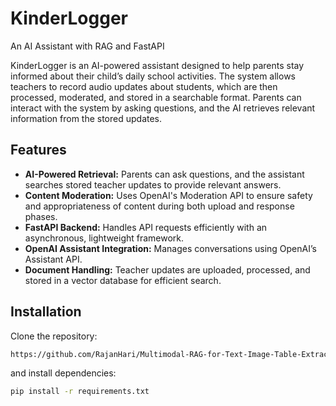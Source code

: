 # KinderLogger
An AI Assistant with RAG and FastAPI



KinderLogger is an AI-powered assistant designed to help parents stay informed about their child’s daily school activities. The system allows teachers to record audio updates about students, which are then processed, moderated, and stored in a searchable format. Parents can interact with the system by asking questions, and the AI retrieves relevant information from the stored updates.



## Features

- **AI-Powered Retrieval:** Parents can ask questions, and the assistant searches stored teacher updates to provide relevant answers.
- **Content Moderation:** Uses OpenAI's Moderation API to ensure safety and appropriateness of content during both upload and response phases.
- **FastAPI Backend:** Handles API requests efficiently with an asynchronous, lightweight framework.
- **OpenAI Assistant Integration:** Manages conversations using OpenAI’s Assistant API.
- **Document Handling:** Teacher updates are uploaded, processed, and stored in a vector database for efficient search.



## Installation
Clone the repository:

```bash
https://github.com/RajanHari/Multimodal-RAG-for-Text-Image-Table-Extraction.git
```

and install dependencies:

```bash
pip install -r requirements.txt
```
